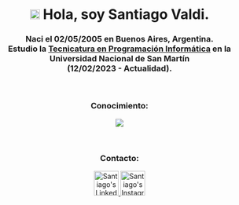 <h1 align="center"><img src="https://media2.giphy.com/media/QssGEmpkyEOhBCb7e1/giphy.gif?cid=ecf05e47a0n3gi1bfqntqmob8g9aid1oyj2wr3ds3mg700bl&rid=giphy.gif" width ="20"> Hola, soy Santiago Valdi.</h1>

<h3 align="center">Naci el 02/05/2005 en Buenos Aires, Argentina.<br>Estudio la <a href="https://unsam.edu.ar/escuelas/ecyt/107/ciencia/programacion-informatica">Tecnicatura en Programación Informática</a> en la <br>Universidad Nacional de San Martín<br>(12/02/2023 - Actualidad)</a>.</h3>

<br>

<h3 align="center">Conocimiento:</h3>

<p align="center">
  <a href="https://skillicons.dev">
    <img src="https://skillicons.dev/icons?i=html,css,py,cpp,arduino,git,github,sublime,vscode,windows,ubuntu,notion" />
  </a>
</p>

<br>

<h3 align="center">Contacto:</h3>

<p align="center">
    <a href="https://www.linkedin.com/in/santiago-valdi-66926b24a/" target="_blank">
        <img alt="Santiago's LinkedIn" width="50px" src="https://img.icons8.com/nolan/96/linkedin.png" />
    </a>
    <a href="https://www.instagram.com/santitvaldi/" target="_blank">
        <img alt="Santiago's Instagram" width="50px" src="https://img.icons8.com/nolan/96/instagram-new.png" />
    </a>
</p>

